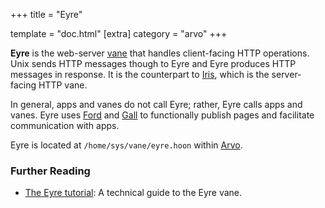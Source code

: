 +++ title = "Eyre"

template = "doc.html" [extra] category = "arvo" +++

**Eyre** is the web-server [vane](../vane) that handles client-facing HTTP
operations. Unix sends HTTP messages though to Eyre and Eyre produces HTTP
messages in response. It is the counterpart to [Iris](../iris), which is the
server-facing HTTP vane.

In general, apps and vanes do not call Eyre; rather, Eyre calls apps and vanes.
Eyre uses [Ford](/docs/glossary/ford) and [Gall](/docs/glossary/gall) to
functionally publish pages and facilitate communication with apps.

Eyre is located at `/home/sys/vane/eyre.hoon` within
[Arvo](/docs/glossary/arvo).

### Further Reading

- [The Eyre tutorial](/docs/arvo/eyre/eyre): A technical guide to the Eyre vane.
